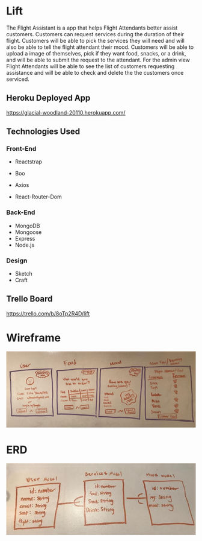 # Lift
The Flight Assistant is a app that helps Flight Attendants better assist customers. Customers can request services during the duration of their flight. Customers will be able to pick the services they will need and will also be able to tell the flight attendant their mood. Customers will be able to upload a image of themselves, pick if they want food, snacks, or a drink, and will be able to submit the request to the attendant. For the admin view Flight Attendants will be able to see the list of customers requesting assistance and will be able to check and delete the the customers once serviced.

## Heroku Deployed App
https://glacial-woodland-20110.herokuapp.com/

## Technologies Used
### Front-End
* Reactstrap
* Boo

* Axios
* React-Router-Dom
### Back-End
* MongoDB
* Mongoose
* Express
* Node.js
### Design
* Sketch
* Craft


## Trello Board 
https://trello.com/b/8oTp2R4D/lift


# Wireframe

![Wireframe](https://github.com/elshack09/flight-assistant/blob/master/images/IMG_3611.JPG)

# ERD 
![ERD](https://github.com/elshack09/flight-assistant/blob/master/images/erd.jpg)
